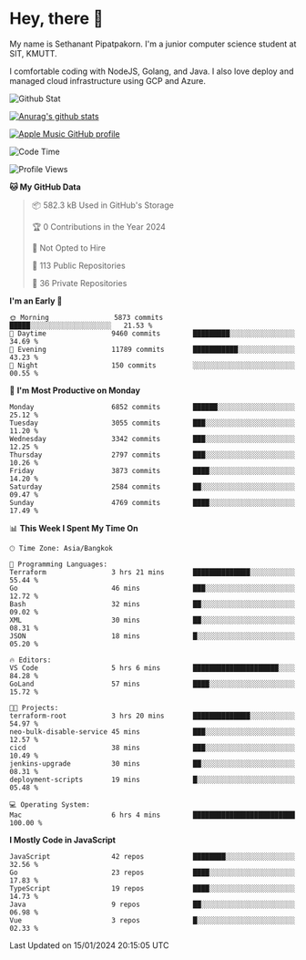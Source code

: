 # Hey, there 🙌
My name is Sethanant Pipatpakorn. I'm a junior computer science student at SIT, KMUTT.

I comfortable coding with NodeJS, Golang, and Java. I also love deploy and managed cloud infrastructure using GCP and Azure.

![Github Stat](https://github-profile-summary-cards.vercel.app/api/cards/profile-details?username=thetkpark&theme=dracula)

[![Anurag's github stats](https://github-readme-stats.vercel.app/api?username=thetkpark&count_private=true&show_icons=true&theme=tokyonight)](https://github.com/anuraghazra/github-readme-stats)

[![Apple Music GitHub profile](https://apple-music-github-profile.rayriffy.com/theme/light.svg?uid=000347.6120fcbefcb74cd59d65c108cc315787.1333)](https://github.com/rayriffy/apple-music-github-profile)

<!--START_SECTION:waka-->
![Code Time](http://img.shields.io/badge/Code%20Time-1%2C048%20hrs%2030%20mins-blue)

![Profile Views](http://img.shields.io/badge/Profile%20Views-1-blue)

**🐱 My GitHub Data** 

> 📦 582.3 kB Used in GitHub's Storage 
 > 
> 🏆 0 Contributions in the Year 2024
 > 
> 🚫 Not Opted to Hire
 > 
> 📜 113 Public Repositories 
 > 
> 🔑 36 Private Repositories 
 > 
**I'm an Early 🐤** 

```text
🌞 Morning                5873 commits        █████░░░░░░░░░░░░░░░░░░░░   21.53 % 
🌆 Daytime                9460 commits        █████████░░░░░░░░░░░░░░░░   34.69 % 
🌃 Evening                11789 commits       ███████████░░░░░░░░░░░░░░   43.23 % 
🌙 Night                  150 commits         ░░░░░░░░░░░░░░░░░░░░░░░░░   00.55 % 
```
📅 **I'm Most Productive on Monday** 

```text
Monday                   6852 commits        ██████░░░░░░░░░░░░░░░░░░░   25.12 % 
Tuesday                  3055 commits        ███░░░░░░░░░░░░░░░░░░░░░░   11.20 % 
Wednesday                3342 commits        ███░░░░░░░░░░░░░░░░░░░░░░   12.25 % 
Thursday                 2797 commits        ███░░░░░░░░░░░░░░░░░░░░░░   10.26 % 
Friday                   3873 commits        ████░░░░░░░░░░░░░░░░░░░░░   14.20 % 
Saturday                 2584 commits        ██░░░░░░░░░░░░░░░░░░░░░░░   09.47 % 
Sunday                   4769 commits        ████░░░░░░░░░░░░░░░░░░░░░   17.49 % 
```


📊 **This Week I Spent My Time On** 

```text
🕑︎ Time Zone: Asia/Bangkok

💬 Programming Languages: 
Terraform                3 hrs 21 mins       ██████████████░░░░░░░░░░░   55.44 % 
Go                       46 mins             ███░░░░░░░░░░░░░░░░░░░░░░   12.72 % 
Bash                     32 mins             ██░░░░░░░░░░░░░░░░░░░░░░░   09.02 % 
XML                      30 mins             ██░░░░░░░░░░░░░░░░░░░░░░░   08.31 % 
JSON                     18 mins             █░░░░░░░░░░░░░░░░░░░░░░░░   05.20 % 

🔥 Editors: 
VS Code                  5 hrs 6 mins        █████████████████████░░░░   84.28 % 
GoLand                   57 mins             ████░░░░░░░░░░░░░░░░░░░░░   15.72 % 

🐱‍💻 Projects: 
terraform-root           3 hrs 20 mins       ██████████████░░░░░░░░░░░   54.97 % 
neo-bulk-disable-service 45 mins             ███░░░░░░░░░░░░░░░░░░░░░░   12.57 % 
cicd                     38 mins             ███░░░░░░░░░░░░░░░░░░░░░░   10.49 % 
jenkins-upgrade          30 mins             ██░░░░░░░░░░░░░░░░░░░░░░░   08.31 % 
deployment-scripts       19 mins             █░░░░░░░░░░░░░░░░░░░░░░░░   05.48 % 

💻 Operating System: 
Mac                      6 hrs 4 mins        █████████████████████████   100.00 % 
```

**I Mostly Code in JavaScript** 

```text
JavaScript               42 repos            ████████░░░░░░░░░░░░░░░░░   32.56 % 
Go                       23 repos            ████░░░░░░░░░░░░░░░░░░░░░   17.83 % 
TypeScript               19 repos            ████░░░░░░░░░░░░░░░░░░░░░   14.73 % 
Java                     9 repos             ██░░░░░░░░░░░░░░░░░░░░░░░   06.98 % 
Vue                      3 repos             █░░░░░░░░░░░░░░░░░░░░░░░░   02.33 % 
```




 Last Updated on 15/01/2024 20:15:05 UTC
<!--END_SECTION:waka-->
